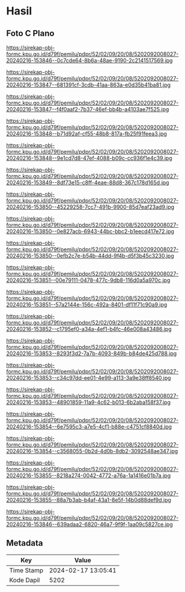 # Hasil

## Foto C Plano

https://sirekap-obj-formc.kpu.go.id/d79f/pemilu/pdpr/52/02/09/20/08/5202092008027-20240216-153846--0c7cde64-8b6a-48ae-9190-2c2141517569.jpg

https://sirekap-obj-formc.kpu.go.id/d79f/pemilu/pdpr/52/02/09/20/08/5202092008027-20240216-153847--681391cf-3cdb-41aa-863a-e0d35b41ba81.jpg

https://sirekap-obj-formc.kpu.go.id/d79f/pemilu/pdpr/52/02/09/20/08/5202092008027-20240216-153847--f4f0aaf2-7b37-46ef-bb4b-a4103ae7f525.jpg

https://sirekap-obj-formc.kpu.go.id/d79f/pemilu/pdpr/52/02/09/20/08/5202092008027-20240216-153848--b71d92af-cf55-48b8-817a-fb25f91feea3.jpg

https://sirekap-obj-formc.kpu.go.id/d79f/pemilu/pdpr/52/02/09/20/08/5202092008027-20240216-153848--9e1cd7d8-47ef-4088-b09c-cc936f1e4c39.jpg

https://sirekap-obj-formc.kpu.go.id/d79f/pemilu/pdpr/52/02/09/20/08/5202092008027-20240216-153849--8df73e15-c8ff-4eae-88d8-367c178d165d.jpg

https://sirekap-obj-formc.kpu.go.id/d79f/pemilu/pdpr/52/02/09/20/08/5202092008027-20240216-153850--45229258-7cc7-491b-9900-85d7eaf23ad9.jpg

https://sirekap-obj-formc.kpu.go.id/d79f/pemilu/pdpr/52/02/09/20/08/5202092008027-20240216-153850--0e827acb-6943-44bc-bbc2-b1eecd417e72.jpg

https://sirekap-obj-formc.kpu.go.id/d79f/pemilu/pdpr/52/02/09/20/08/5202092008027-20240216-153850--0efb2c7e-b54b-44dd-9f4b-d5f3b45c3230.jpg

https://sirekap-obj-formc.kpu.go.id/d79f/pemilu/pdpr/52/02/09/20/08/5202092008027-20240216-153851--00e79111-0478-477c-9db8-116d0a5a970c.jpg

https://sirekap-obj-formc.kpu.go.id/d79f/pemilu/pdpr/52/02/09/20/08/5202092008027-20240216-153851--57a2144e-156c-492a-8401-df11f71c90a9.jpg

https://sirekap-obj-formc.kpu.go.id/d79f/pemilu/pdpr/52/02/09/20/08/5202092008027-20240216-153852--c1795ef0-a34a-4ef1-b4fc-46e008a43486.jpg

https://sirekap-obj-formc.kpu.go.id/d79f/pemilu/pdpr/52/02/09/20/08/5202092008027-20240216-153853--8293f3d2-7a7b-4093-849b-b84de425d788.jpg

https://sirekap-obj-formc.kpu.go.id/d79f/pemilu/pdpr/52/02/09/20/08/5202092008027-20240216-153853--c34c97dd-ee01-4e99-a113-3a9e38ff8540.jpg

https://sirekap-obj-formc.kpu.go.id/d79f/pemilu/pdpr/52/02/09/20/08/5202092008027-20240216-153853--48901859-11a9-4c62-b013-6b2aba158f37.jpg

https://sirekap-obj-formc.kpu.go.id/d79f/pemilu/pdpr/52/02/09/20/08/5202092008027-20240216-153854--6e7595c3-a7e5-4cf1-b88e-c4751cf8840d.jpg

https://sirekap-obj-formc.kpu.go.id/d79f/pemilu/pdpr/52/02/09/20/08/5202092008027-20240216-153854--c3568055-0b2d-4d0b-8db2-3092548ae347.jpg

https://sirekap-obj-formc.kpu.go.id/d79f/pemilu/pdpr/52/02/09/20/08/5202092008027-20240216-153855--8218a274-0042-4772-a76a-1a1416e01b7a.jpg

https://sirekap-obj-formc.kpu.go.id/d79f/pemilu/pdpr/52/02/09/20/08/5202092008027-20240216-153855--88a7b3ab-b4af-43a1-8e5f-14b0d88def9d.jpg

https://sirekap-obj-formc.kpu.go.id/d79f/pemilu/pdpr/52/02/09/20/08/5202092008027-20240216-153846--639adaa2-6820-46a7-9f9f-1aa09c5827ce.jpg


## Metadata

| Key        | Value               |
| ---------- | ------------------- |
| Time Stamp | 2024-02-17 13:05:41 |
| Kode Dapil | 5202                |



